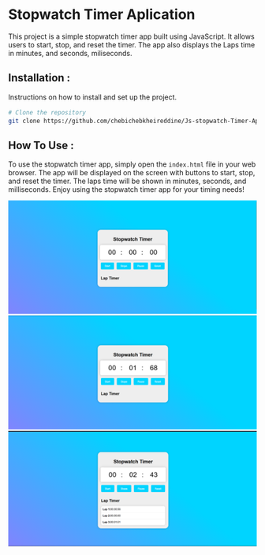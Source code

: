 # Stopwatch Timer Aplication

This project is a simple stopwatch timer app built using JavaScript. It allows users to start, stop, and reset the timer. The app also displays the Laps time in minutes, and seconds, miliseconds.

## Installation :

Instructions on how to install and set up the project.

```bash
# Clone the repository
git clone https://github.com/chebichebkheireddine/Js-stopwatch-Timer-App.git

```

## How To Use :

To use the stopwatch timer app, simply open the `index.html` file in your web browser. The app will be displayed on the screen with buttons to start, stop, and reset the timer. The laps time will be shown in minutes, seconds, and milliseconds. Enjoy using the stopwatch timer app for your timing needs!

![Stopwatch Timer 1](/Images/image.png)
![Stopwatch Timer 2](Images/image-1.png)
![Stopwatch Timer 3](Images/image-2.png)
